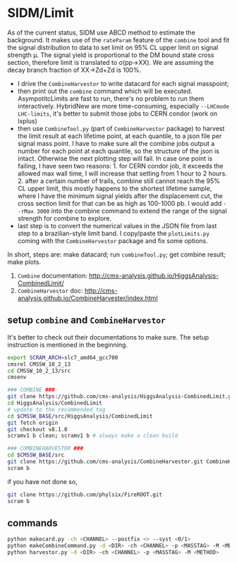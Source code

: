 # SIDM/Limit

As of the current status, SIDM use ABCD method to estimate the background. It makes use of the `rateParam` feature
of the `combine` tool and fit the signal distribution to data to set limit on 95% CL upper limit on signal strength μ.
The signal yield is proportional to the DM bound state cross section, therefore limit is translated to σ(pp->XX).
We are assuming the decay branch fraction of XX->Zd+Zd is 100%.

* I drive the `CombineHarvestor` to write datacard for each signal masspoint;
* then print out the `combine` command which will be executed. AsympotitcLimits are fast to run, there's no problem
to run them interactively. HybridNew are more time-consuming, especially `--LHCmode LHC-limits`, it's better to
submit those jobs to CERN condor (work on lxplus)
* then use `CombineTool.py` (part of `CombineHarvestor` package) to harvest the limit result at each lifetime point,
at each quantile, to a json file per signal mass point. I have to make sure all the combine jobs output a number for
each point at each quantile, so the structure of the json is intact. Otherwise the next plotting step will fail. In
case one point is failing, I have seen two reasons: 1. for CERN condor job, it exceeds the allowed max wall time, I
will increase that setting from 1 hour to 2 hours. 2. after a certain number of trails, combine still cannot reach
the 95% CL upper limit, this mostly happens to the shortest lifetime sample, where I have the minimum signal yields
after the displacement cut, the cross section limit for that can be as high as 100-1000 pb. I would add `--rMax 3000`
into the combine command to extend the range of the signal strength for combine to explore.
* last step is to convert the numerical values in the JSON file from last step to a brazilian-style limit band. I
copy/paste the `plotLimits.py` coming with the `CombineHarvestor` package and fix some options.

In short, steps are: make datacard; run `combineTool.py`; get combine result; make plots.

1. `Combine` documentation: http://cms-analysis.github.io/HiggsAnalysis-CombinedLimit/
2. `CombineHarvestor` doc: http://cms-analysis.github.io/CombineHarvester/index.html

## setup `combine` and `CombineHarvestor`
It's better to check out their documentations to make sure. The setup instruction is mentioned in the beginning.
```bash
export SCRAM_ARCH=slc7_amd64_gcc700
cmsrel CMSSW_10_2_13
cd CMSSW_10_2_13/src
cmsenv

### COMBINE ###
git clone https://github.com/cms-analysis/HiggsAnalysis-CombinedLimit.git HiggsAnalysis/CombinedLimit
cd HiggsAnalysis/CombinedLimit
# update to the recommended tag
cd $CMSSW_BASE/src/HiggsAnalysis/CombinedLimit
git fetch origin
git checkout v8.1.0
scramv1 b clean; scramv1 b # always make a clean build

### COMBINEHARVESTOR ###
cd $CMSSW_BASE/src
git clone https://github.com/cms-analysis/CombineHarvester.git CombineHarvester
scram b
```

if you have not done so,
```bash
git clone https://github.com/phylsix/FireROOT.git
scram b
```

## commands
```bash
python makecard.py -ch <CHANNEL> --postfix <> --syst <0/1>
python makeCombineCommand.py -d <DIR> -ch <CHANNEL> -p <MASSTAG> -M <METHOD>
python harvestor.py -d <DIR> -ch <CHANNEL> -p <MASSTAG> -M <METHOD>
```

